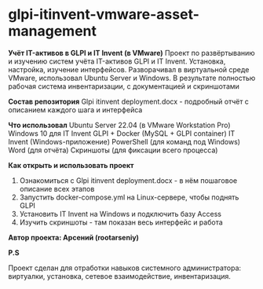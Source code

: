 # glpi-itinvent-vmware-asset-management

**Учёт IT-активов в GLPI и IT Invent (в VMware)**
Проект по развёртыванию и изучению систем учёта IT-активов GLPI и IT Invent. Установка, настройка, изучение интерфейсов. Разворачивал в виртуальной среде VMware, использовал Ubuntu Server и Windows. В результате полностью рабочая система инвентаризации, с документацией и скриншотами

**Состав репозитория**
Glpi itinvent deployment.docx - подробный отчёт с описанием каждого шага и интерфейса

**Что использовал**
Ubuntu Server 22.04 (в VMware Workstation Pro)
Windows 10 для IT Invent
GLPI + Docker (MySQL + GLPI container)
IT Invent (Windows-приложение)
PowerShell (для команд под Windows)
Word (для отчёта)
Скриншоты (для фиксации всего процесса)

**Как открыть и использовать проект**
1. Ознакомиться с Glpi itinvent deployment.docx - в нём пошаговое описание всех этапов
2. Запустить docker-compose.yml на Linux-сервере, чтобы поднять GLPI
3. Установить IT Invent на Windows и подключить базу Access
4. Изучить скриншоты - там показан весь интерфейс и работа

**Автор проекта: Арсений (rootarseniy)**

**P.S**

Проект сделан для отработки навыков системного администратора: виртуалки, установка, сетевое взаимодействие, инвентаризация.
